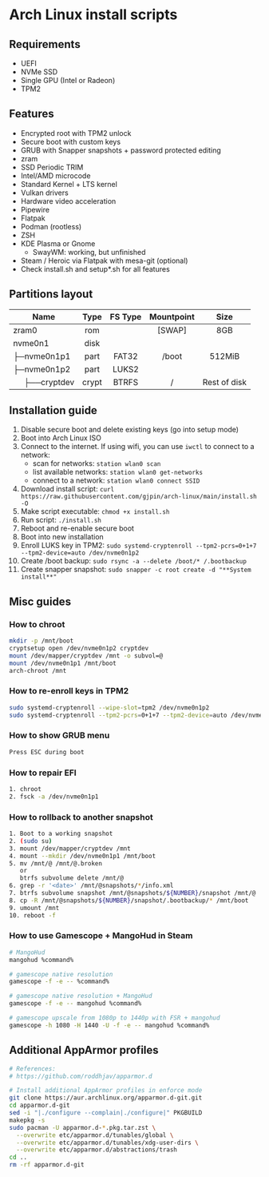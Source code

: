 # Arch Linux install scripts
## Requirements
- UEFI
- NVMe SSD
- Single GPU (Intel or Radeon)
- TPM2

## Features
- Encrypted root with TPM2 unlock
- Secure boot with custom keys
- GRUB with Snapper snapshots + password protected editing
- zram
- SSD Periodic TRIM
- Intel/AMD microcode
- Standard Kernel + LTS kernel
- Vulkan drivers
- Hardware video acceleration
- Pipewire
- Flatpak
- Podman (rootless)
- ZSH
- KDE Plasma or Gnome
   - SwayWM: working, but unfinished
- Steam / Heroic via Flatpak with mesa-git (optional)
- Check install.sh and setup*.sh for all features

## Partitions layout
| Name                                                 | Type  | FS Type | Mountpoint |      Size     |
| ---------------------------------------------------- | :---: | :-----: | :--------: | :-----------: |
| zram0                                                | rom   |         |   [SWAP]   |      8GB      |
| nvme0n1                                              | disk  |         |            |               |
| ├─nvme0n1p1                                          | part  |  FAT32  |    /boot   |    512MiB     |
| ├─nvme0n1p2                                          | part  |  LUKS2  |            |               |
| &nbsp;&nbsp;&nbsp;&nbsp;&nbsp;├──cryptdev            | crypt |  BTRFS  |     /      |  Rest of disk |

## Installation guide
1. Disable secure boot and delete existing keys (go into setup mode)
2. Boot into Arch Linux ISO
3. Connect to the internet. If using wifi, you can use `iwctl` to connect to a network:
   - scan for networks: `station wlan0 scan`
   - list available networks: `station wlan0 get-networks`
   - connect to a network: `station wlan0 connect SSID`
4. Download install script: `curl https://raw.githubusercontent.com/gjpin/arch-linux/main/install.sh -O`
5. Make script executable: `chmod +x install.sh`
6. Run script: `./install.sh`
7. Reboot and re-enable secure boot
8. Boot into new installation
9. Enroll LUKS key in TPM2: `sudo systemd-cryptenroll --tpm2-pcrs=0+1+7 --tpm2-device=auto /dev/nvme0n1p2`
10. Create /boot backup: `sudo rsync -a --delete /boot/* /.bootbackup`
11. Create snapper snapshot: `sudo snapper -c root create -d "**System install**"`

## Misc guides
### How to chroot
```bash
mkdir -p /mnt/boot
cryptsetup open /dev/nvme0n1p2 cryptdev
mount /dev/mapper/cryptdev /mnt -o subvol=@
mount /dev/nvme0n1p1 /mnt/boot
arch-chroot /mnt
```

### How to re-enroll keys in TPM2
```bash
sudo systemd-cryptenroll --wipe-slot=tpm2 /dev/nvme0n1p2
sudo systemd-cryptenroll --tpm2-pcrs=0+1+7 --tpm2-device=auto /dev/nvme0n1p2
```

### How to show GRUB menu
```bash
Press ESC during boot 
```

### How to repair EFI
```bash
1. chroot
2. fsck -a /dev/nvme0n1p1
```

### How to rollback to another snapshot
```bash
1. Boot to a working snapshot
2. (sudo su)
3. mount /dev/mapper/cryptdev /mnt
4. mount --mkdir /dev/nvme0n1p1 /mnt/boot
5. mv /mnt/@ /mnt/@.broken
   or
   btrfs subvolume delete /mnt/@
6. grep -r '<date>' /mnt/@snapshots/*/info.xml
7. btrfs subvolume snapshot /mnt/@snapshots/${NUMBER}/snapshot /mnt/@
8. cp -R /mnt/@snapshots/${NUMBER}/snapshot/.bootbackup/* /mnt/boot
9. umount /mnt
10. reboot -f
```

### How to use Gamescope + MangoHud in Steam
```bash
# MangoHud
mangohud %command%

# gamescope native resolution
gamescope -f -e -- %command%

# gamescope native resolution + MangoHud
gamescope -f -e -- mangohud %command%

# gamescope upscale from 1080p to 1440p with FSR + mangohud
gamescope -h 1080 -H 1440 -U -f -e -- mangohud %command%
```

## Additional AppArmor profiles
```bash
# References:
# https://github.com/roddhjav/apparmor.d

# Install additional AppArmor profiles in enforce mode
git clone https://aur.archlinux.org/apparmor.d-git.git
cd apparmor.d-git
sed -i "|./configure --complain|./configure|" PKGBUILD
makepkg -s
sudo pacman -U apparmor.d-*.pkg.tar.zst \
  --overwrite etc/apparmor.d/tunables/global \
  --overwrite etc/apparmor.d/tunables/xdg-user-dirs \
  --overwrite etc/apparmor.d/abstractions/trash
cd ..
rm -rf apparmor.d-git
```